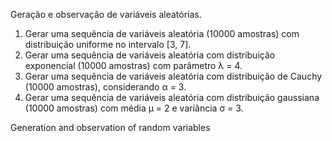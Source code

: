 Geração e observação de variáveis aleatórias.

1. Gerar uma sequência de variáveis aleatória (10000 amostras) com distribuição uniforme no intervalo [3, 7].
2. Gerar uma sequência de variáveis aleatória com distribuição exponencial (10000 amostras) com parâmetro λ = 4.
3. Gerar uma sequência de variáveis aleatória com distribuição de Cauchy (10000 amostras), considerando α = 3.
4. Gerar uma sequência de variáveis aleatória com distribuição gaussiana (10000 amostras) com média µ = 2 e variância σ = 3.


Generation and observation of random variables 
